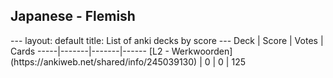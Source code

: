 <h2>Japanese  -  Flemish</h2>
---
layout: default
title: List of anki decks by score
---
Deck | Score | Votes | Cards
-----|-------|-------|------
[L2 - Werkwoorden](https://ankiweb.net/shared/info/245039130) | 0 | 0 | 125
